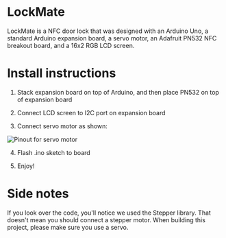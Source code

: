 # LockMate

LockMate is a NFC door lock that was designed with an Arduino Uno, a 
standard Arduino expansion board, a servo motor, an Adafruit PN532 NFC 
breakout board, and a 16x2 RGB LCD screen.

# Install instructions

1. Stack expansion board on top of Arduino, and then place PN532 on top 
of expansion board

2. Connect LCD screen to I2C port on expansion board

3. Connect servo motor as shown:

![Pinout for servo motor](https://i.imgur.com/omIZOsu.jpg)

4. Flash .ino sketch to board

5. Enjoy!

# Side notes

If you look over the code, you'll notice we used the Stepper library. 
That doesn't mean you should connect a stepper motor. When building this 
project, please make sure you use a servo.
